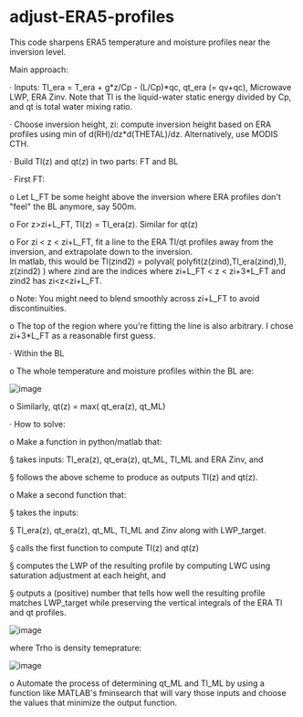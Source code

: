 # adjust-ERA5-profiles

This code sharpens ERA5 temperature and moisture profiles near the inversion level.


Main approach:

· Inputs: Tl_era = T_era + g*z/Cp - (L/Cp)*qc, qt_era (= qv+qc), Microwave LWP, ERA Zinv. Note that Tl is the liquid-water static energy divided by Cp, and
          qt is total water mixing ratio.

· Choose inversion height, zi: compute inversion height based on ERA profiles using min of d(RH)/dz*d(THETAL)/dz. 
                               Alternatively, use MODIS CTH.

· Build Tl(z) and qt(z) in two parts: FT and BL


· First FT: 

   o Let L_FT be some height above the inversion where ERA profiles don't "feel" the BL anymore, say 500m. 
   
   o For z>zi+L_FT, Tl(z) = Tl_era(z).  Similar for qt(z)
   
   o For zi < z < zi+L_FT, fit a line to the ERA Tl/qt profiles away from the inversion, and extrapolate down to the inversion.  
     In matlab, this would be Tl(zind2) = polyval( polyfit(z(zind),Tl_era(zind),1), z(zind2) ) where zind are the indices where zi+L_FT < z < zi+3*L_FT 
     and zind2 has zi<z<zi+L_FT.  
   
   o Note: You might need to blend smoothly across zi+L_FT to avoid discontinuities.  
   
   o The top of the region where you're fitting the line is also arbitrary.  I chose  zi+3*L_FT as a reasonable first guess.


· Within the BL

  o The whole temperature and moisture profiles within the BL are:
  
  ![image](https://user-images.githubusercontent.com/28571068/114353870-5f992f00-9b22-11eb-971e-3b4117bb60bd.png)


  o Similarly, qt(z) = max( qt_era(z), qt_ML)


· How to solve:

o Make a function in python/matlab that:

§ takes inputs: Tl_era(z), qt_era(z), qt_ML, Tl_ML and ERA Zinv, and

§ follows the above scheme to produce as outputs Tl(z) and qt(z).  

o Make a second function that:

§ takes the inputs: 

§ Tl_era(z), qt_era(z), qt_ML, Tl_ML and Zinv along with LWP_target.

§ calls the first function to compute Tl(z) and qt(z)

§ computes the LWP of the resulting profile by computing LWC using saturation adjustment at each height, and

§ outputs a (positive) number that tells how well the resulting profile matches LWP_target while preserving the vertical integrals of the ERA Tl and qt profiles.
 
 ![image](https://user-images.githubusercontent.com/28571068/114353655-1ea11a80-9b22-11eb-8096-4d759cf7be45.png)

where Trho is density temeprature:

![image](https://user-images.githubusercontent.com/28571068/114353678-2660bf00-9b22-11eb-8ac2-09bd2a062c7a.png)


  
o Automate the process of determining qt_ML and Tl_ML by using a function like MATLAB's fminsearch that will vary those inputs and choose the values that minimize the output function. 
